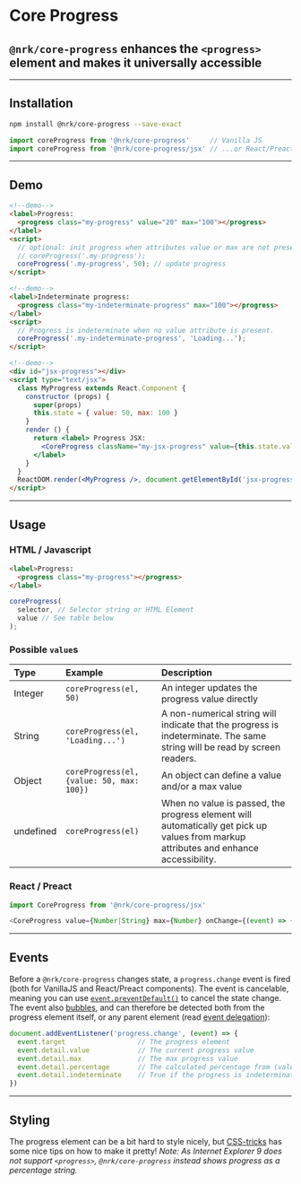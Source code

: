 # Core Progress

## `@nrk/core-progress` enhances the `<progress>` element and makes it universally accessible

---

## Installation

```bash
npm install @nrk/core-progress --save-exact
```
```js
import coreProgress from '@nrk/core-progress'     // Vanilla JS
import coreProgress from '@nrk/core-progress/jsx' // ...or React/Preact compatible JSX
```

---

<!--demo
<script src="core-progress/core-progress.min.js"></script>
<script src="core-progress/core-progress.jsx.js"></script>
<style>

</style>
demo-->

## Demo

```html
<!--demo-->
<label>Progress:
  <progress class="my-progress" value="20" max="100"></progress>
</label>
<script>
  // optional: init progress when attributes value or max are not present:
  // coreProgress('.my-progress');
  coreProgress('.my-progress', 50); // update progress
</script>
```

```html
<!--demo-->
<label>Indeterminate progress:
  <progress class="my-indeterminate-progress" max="100"></progress>
</label>
<script>
  // Progress is indeterminate when no value attribute is present.
  coreProgress('.my-indeterminate-progress', 'Loading...');
</script>
```

```html
<!--demo-->
<div id="jsx-progress"></div>
<script type="text/jsx">
  class MyProgress extends React.Component {
    constructor (props) {
      super(props)
      this.state = { value: 50, max: 100 }
    }
    render () {
      return <label> Progress JSX:
        <CoreProgress className="my-jsx-progress" value={this.state.value} max={this.state.max} onChange={(state) => this.setState(state)} />
      </label>
    }
  }
  ReactDOM.render(<MyProgress />, document.getElementById('jsx-progress'))
</script>
```
---

## Usage

### HTML / Javascript

```html
<label>Progress:
  <progress class="my-progress"></progress>
</label>
```

```js
coreProgress(
  selector, // Selector string or HTML Element
  value // See table below
);
```

### Possible `value`s

Type | Example | Description
:-- | :-- | :--
Integer | `coreProgress(el, 50)` | An integer updates the progress value directly
String | `coreProgress(el, 'Loading...')` | A non-numerical string will indicate that the progress is indeterminate. The same string will be read by screen readers.
Object | `coreProgress(el, {value: 50, max: 100})` | An object can define a value and/or a max value
undefined | `coreProgress(el)` | When no value is passed, the progress element will automatically get pick up values from markup attributes and enhance accessibility.

### React / Preact

```js
import CoreProgress from '@nrk/core-progress/jsx'

<CoreProgress value={Number|String} max={Number} onChange={(event) => {}} />
```

---

## Events

Before a `@nrk/core-progress` changes state, a `progress.change` event is fired (both for VanillaJS and React/Preact components). The event is cancelable, meaning you can use [`event.preventDefault()`](https://developer.mozilla.org/en-US/docs/Web/API/Event/preventDefault) to cancel the state change. The event also [bubbles](https://developer.mozilla.org/en-US/docs/Learn/JavaScript/Building_blocks/Events#Event_bubbling_and_capture), and can therefore be detected both from the progress element itself, or any parent element (read [event delegation](https://stackoverflow.com/questions/1687296/what-is-dom-event-delegation)):


```js
document.addEventListener('progress.change', (event) => {
  event.target                  // The progress element
  event.detail.value            // The current progress value
  event.detail.max              // The max progress value
  event.detail.percentage       // The calculated percentage from (value / max * 100)
  event.detail.indeterminate    // True if the progress is indeterminate (no value attribute)
})
```
---

## Styling

The progress element can be a bit hard to style nicely, but [CSS-tricks](https://css-tricks.com/html5-progress-element/) has some nice tips on how to make it pretty!
*Note: As Internet Explorer 9 does not support `<progress>`, `@nrk/core-progress` instead shows progress as a percentage string.*
